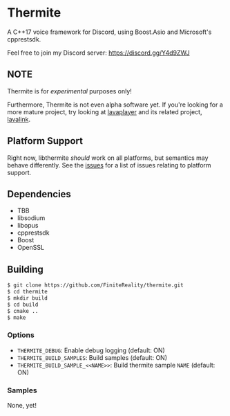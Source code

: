 # Thermite #

A C++17 voice framework for Discord, using Boost.Asio and Microsoft's
cpprestsdk.

Feel free to join my Discord server: https://discord.gg/Y4d9ZWJ

## NOTE ##

Thermite is for *experimental* purposes only!

Furthermore, Thermite is not even alpha software yet. If you're looking for a
more mature project, try looking at [lavaplayer] and its related project,
[lavalink].

## Platform Support ##

Right now, libthermite *should* work on all platforms, but semantics may behave
differently. See the [issues] for a list of issues relating to platform
support.

## Dependencies ##

- TBB
- libsodium
- libopus
- cpprestsdk
- Boost
- OpenSSL

## Building ##

```sh
$ git clone https://github.com/FiniteReality/thermite.git
$ cd thermite
$ mkdir build
$ cd build
$ cmake ..
$ make
```

### Options ###

- `THERMITE_DEBUG`: Enable debug logging (default: ON)
- `THERMITE_BUILD_SAMPLES`: Build samples (default: ON)
- `THERMITE_BUILD_SAMPLE_<<NAME>>`: Build thermite sample `NAME` (default: ON)

### Samples ###

None, yet!

[lavaplayer]: https://github.com/sedmelluq/lavaplayer
[lavalink]: https://github.com/Frederikam/Lavalink
[issues]: https://github.com/FiniteReality/thermite/issues
